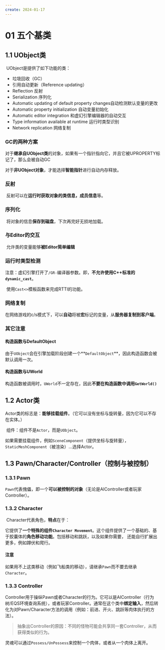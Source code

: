```yaml
---
create: 2024-01-17
---
```

# 01 五个基类

## 1.1 UObject类

​	UObject是提供了如下功能的类：

* 垃圾回收（GC）
* 引用自动更新（Reference updating）
* Reflection 反射
* Serialization 序列化
* Automatic updating of default property changes自动检测默认变量的更改
* Automatic property initialization 自动变量初始化
* Automatic editor integration 和虚幻引擎编辑器的自动交互
* Type information available at runtime 运行时类型识别
* Network replication 网络复制

### GC的两种方案

​	对于**继承自UObject类**的对象，如果有一个指针指向它，并且它被UPROPERTY标记了，那么会被自动GC

​	对于**非UObject对象**，才能选择**智能指针**进行自动内存释放。

### 反射

​	反射可以在**运行时获取对象的类信息，成员信息**等。

### 序列化

​	将对象的信息**保存到磁盘**，下次再完好无损地加载。

### 与Editor的交互

​	允许类的变量能够**被Editor简单编辑**

### 运行时类型检测

​	注意：虚幻引擎打开了`/GR-`编译器参数。即，**不允许使用C++标准的`dynamic_cast`**。

​	使用`Cast<>`模板函数来完成RTTI的功能。

### 网络复制

​	在网络游戏的c/s模式下，可以**自动**将被**宏**标记的变量，从**服务器复制到客户端**。

### 其它注意

#### 构造函数与DefaultObject

​	由于`UObject`会在引擎加载阶段创建一个**`DefaultObject`**，因此构造函数会被默认调用一次。

#### 构造函数与UWorld

​	构造函数被调用时，`UWorld`不一定存在，因此**不要在构造函数中调用`GetWorld()`**

## 1.2 Actor类

​	Actor类的标志是：**能够挂载组件**。（它可以没有坐标与旋转量，因为它可以不存在实体。）

​	组件：组件不是`Actor`，而是`UObject`。

​	如果需要挂载组件，例如`SceneComponent`（提供坐标与旋转量），`StaticMeshComponent`（被渲染）...选择Actor。

## 1.3 Pawn/Character/Controller（控制与被控制）

### 1.3.1 Pawn

​	`Pawn`代表傀儡，即一个**可以被控制的对象**（无论是AIController或者玩家Controller）。

### 1.3.2 Character

​	Character代表角色，**特点**在于：

​	它提供了**一个特殊的组件`Character Movement`**。这个组件提供了一个基础的、基于胶囊体的**角色移动功能**。包括移动和跳跃，以及如果你需要， 还能自行扩展出更多，例如蹲伏和爬行。

#### 注意

​	如果用不上这类移动（例如飞船类的移动），请继承`Pawn`而不要去继承`Character`。

### 1.3.3 Controller

​	Controller用于操纵Pawn或者Character的行为。它可以是AIController（行为树/EQS环境查询系统），或者玩家Controller。通常在这个类中**绑定输入**，然后转化为对Pawn/Character方法的调用（例如：前进、开火、跳跃等肉体执行的方法）。

> 抽象出Controller的原因：不同的怪物可能会共享同一套Controller，从而获得类似的行为。

​	灵魂可以通过`Possess/UnPossess`来控制一个肉体，或者从一个肉体上离开。

